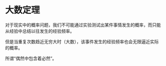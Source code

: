 # 大数定理
对于现实中的概率问题，我们不可能通过实验测试出某件事情发生的概率，而只能从经验中总结以往发生的经验频率。

但是当重复次数趋近无穷大时（大数），该事件发生的经验频率也会无限逼近实际的概率。

所谓“偶然中包含着必然”。
